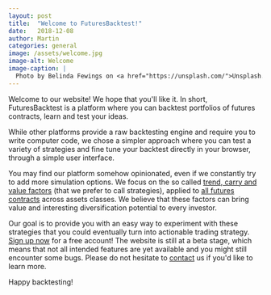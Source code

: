 ```yaml
---
layout: post
title:  "Welcome to FuturesBacktest!"
date:   2018-12-08
author: Martin
categories: general
image: /assets/welcome.jpg
image-alt: Welcome
image-caption: |
  Photo by Belinda Fewings on <a href="https://unsplash.com/">Unsplash.com</a>
---
```


Welcome to our website! We hope that you'll like it. In short, FuturesBacktest is a platform where you can backtest portfolios of futures contracts, learn and test your ideas.
<!--more-->

While other platforms provide a raw backtesting engine and require you to write computer code, we chose a simpler approach where you can test a variety of strategies and fine tune your backtest directly in your browser, through a simple user interface.

You may find our platform somehow opinionated, even if we constantly try to add more simulation options. We focus on the so called [trend, carry and value factors](/docs/strategies/) (that we prefer to call strategies), applied to [all futures contracts](/docs/contracts/) across assets classes. We believe that these factors can bring value and interesting diversification potential to every investor.

Our goal is to provide you with an easy way to experiment with these strategies that you could eventually turn into actionable trading strategy. [Sign up now](/signup) for a free account! The website is still at a beta stage, which means that not all intended features are yet available and you might still encounter some bugs. Please do not hesitate to [contact](/contact) us if you'd like to learn more.

Happy backtesting!